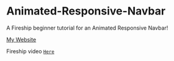 # Animated-Responsive-Navbar

A Fireship beginner tutorial for an Animated Responsive Navbar!

[My Website](https://sw33ws.github.io/Animated-Responsive-Navbar/)

Fireship video [```Here```](https://www.youtube.com/watch?v=biOMz4puGt8)
